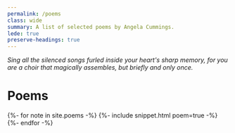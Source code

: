 ```yaml
---
permalink: /poems
class: wide
summary: A list of selected poems by Angela Cummings.
lede: true
preserve-headings: true
---
```


*Sing all the silenced songs furled inside your heart's sharp memory, for you are a choir that magically assembles, but briefly and only once.*

<h1>Poems</h1>

{%- for note in site.poems -%}
  {%- include snippet.html poem=true -%}
{%- endfor -%}
